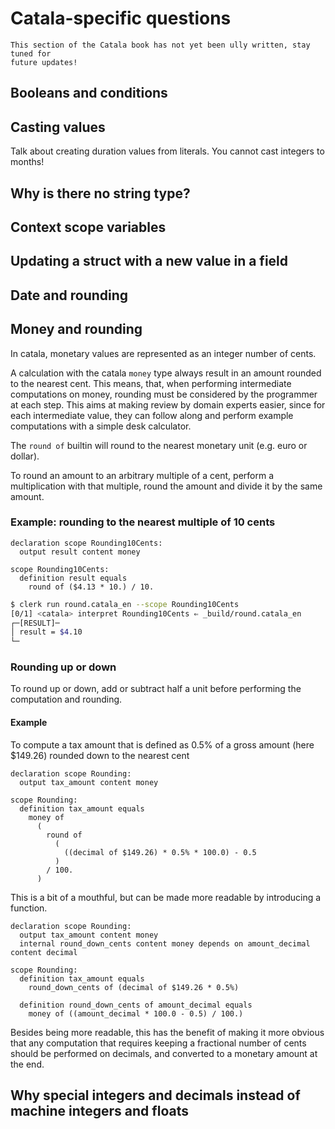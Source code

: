 # Catala-specific questions

~~~admonish danger title="Work in progress"
This section of the Catala book has not yet been ully written, stay tuned for
future updates!
~~~

## Booleans and conditions

## Casting values

Talk about creating duration values from literals. You cannot cast integers to months!

## Why is there no string type?

## Context scope variables

## Updating a struct with a new value in a field

## Date and rounding

## Money and rounding

In catala, monetary values are represented as an integer number of cents.

A calculation with the catala `money` type always result in an amount rounded to the nearest cent. This means, that, when performing intermediate computations on money, rounding must be considered by the programmer at each step. This aims at making review by domain experts easier, since for each intermediate value, they can follow along and perform example computations with a simple desk calculator.

The `round of` builtin will round to the nearest monetary unit (e.g. euro or dollar).

To round an amount to an arbitrary multiple of a cent, perform a multiplication with that multiple, round the amount and divide it by the same amount.

### Example: rounding to the nearest multiple of 10 cents

```catala
declaration scope Rounding10Cents:
  output result content money

scope Rounding10Cents:
  definition result equals
    round of ($4.13 * 10.) / 10.
```

```bash
$ clerk run round.catala_en --scope Rounding10Cents
[0/1] <catala> interpret Rounding10Cents ⇐ _build/round.catala_en
┌─[RESULT]─
│ result = $4.10
└─
```

### Rounding up or down

To round up or down, add or subtract half a unit before performing the computation and rounding.

#### Example

To compute a tax amount that is defined as 0.5% of a gross amount (here $149.26) rounded down to the nearest cent

```catala
declaration scope Rounding:
  output tax_amount content money

scope Rounding:
  definition tax_amount equals
    money of
      (
        round of
          (
            ((decimal of $149.26) * 0.5% * 100.0) - 0.5
          )
        / 100.
      )

```

This is a bit of a mouthful, but can be made more readable by introducing a function.

```catala
declaration scope Rounding:
  output tax_amount content money
  internal round_down_cents content money depends on amount_decimal content decimal

scope Rounding:
  definition tax_amount equals
    round_down_cents of (decimal of $149.26 * 0.5%)

  definition round_down_cents of amount_decimal equals
    money of ((amount_decimal * 100.0 - 0.5) / 100.)
```

Besides being more readable, this has the benefit of making it more obvious that any computation that requires keeping a fractional number of cents should be performed on decimals, and converted to a monetary amount at the end.

## Why special integers and decimals instead of machine integers and floats
